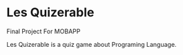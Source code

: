 # Les Quizerable
Final Project For MOBAPP 

Les Quizerable is a quiz game about Programing Language.
